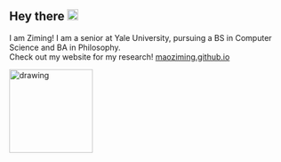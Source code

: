 ## Hey there <img src="https://media.giphy.com/media/hvRJCLFzcasrR4ia7z/giphy.gif" width="20px">

I am Ziming! I am a senior at Yale University, pursuing a BS in Computer Science and BA in Philosophy.\
Check out my website for my research! [maoziming.github.io](https://maoziming.github.io/)

<img src="https://i.pinimg.com/originals/e4/26/70/e426702edf874b181aced1e2fa5c6cde.gif" alt="drawing" width="150"/>

